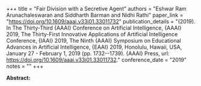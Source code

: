 +++
title = "Fair Division with a Secretive Agent"
authors = "Eshwar Ram Arunachaleswaran and Siddharth Barman and Nidhi Rathi"
paper_link = "https://doi.org/10.1609/aaai.v33i01.33011732"
publication_details = "(2019). In The Thirty-Third {AAAI} Conference on Artificial Intelligence, {AAAI} 2019, The Thirty-First Innovative Applications of Artificial Intelligence Conference, {IAAI} 2019, The Ninth {AAAI} Symposium on Educational Advances in Artificial Intelligence, {EAAI} 2019, Honolulu, Hawaii, USA, January 27 - February 1, 2019 (pp. 1732--1739). {AAAI} Press, url: <a href='https://doi.org/10.1609/aaai.v33i01.33011732' target='_blank'>https://doi.org/10.1609/aaai.v33i01.33011732</a>."
conference_date = "2019"
notes = ""
+++

<b>Abstract:</b>
